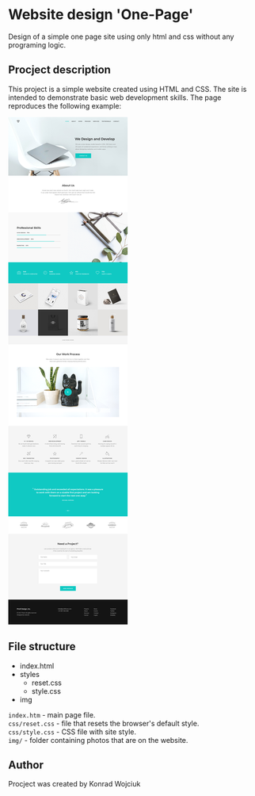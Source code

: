 # Website design 'One-Page'
Design of a simple one page site using only html and css without any programing logic.

## Procject description
This project is a simple website created using HTML and CSS. The site is intended to demonstrate basic web development skills.
The page reproduces the following example:

![Project photo](https://github.com/KonradWojciuk/technologie-webowe/blob/master/02_PREVIEWS/01_One%20Page.jpg)

## File structure
* index.html
* styles
  * reset.css
  * style.css
* img

`index.htm` - main page file.  
`css/reset.css` - file that resets the browser's default style.  
`css/style.css` - CSS file with site style.  
`img/` - folder containing photos that are on the website.  

## Author 
Procject was created by Konrad Wojciuk
